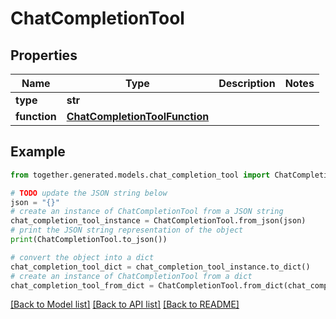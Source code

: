 # ChatCompletionTool


## Properties

Name | Type | Description | Notes
------------ | ------------- | ------------- | -------------
**type** | **str** |  |
**function** | [**ChatCompletionToolFunction**](ChatCompletionToolFunction.md) |  |

## Example

```python
from together.generated.models.chat_completion_tool import ChatCompletionTool

# TODO update the JSON string below
json = "{}"
# create an instance of ChatCompletionTool from a JSON string
chat_completion_tool_instance = ChatCompletionTool.from_json(json)
# print the JSON string representation of the object
print(ChatCompletionTool.to_json())

# convert the object into a dict
chat_completion_tool_dict = chat_completion_tool_instance.to_dict()
# create an instance of ChatCompletionTool from a dict
chat_completion_tool_from_dict = ChatCompletionTool.from_dict(chat_completion_tool_dict)
```
[[Back to Model list]](../README.md#documentation-for-models) [[Back to API list]](../README.md#documentation-for-api-endpoints) [[Back to README]](../README.md)
